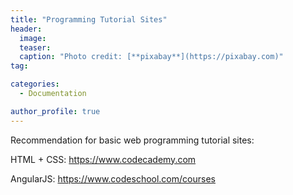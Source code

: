```yaml
---
title: "Programming Tutorial Sites"
header:
  image:
  teaser:
  caption: "Photo credit: [**pixabay**](https://pixabay.com)"
tag:

categories:
  - Documentation

author_profile: true
---
```


Recommendation for basic web programming tutorial sites:

HTML + CSS: https://www.codecademy.com

AngularJS: https://www.codeschool.com/courses
